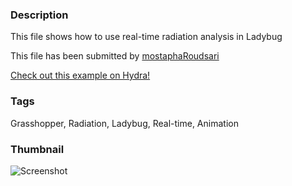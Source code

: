### Description 
This file shows how to use real-time radiation analysis in Ladybug

This file has been submitted by [mostaphaRoudsari](https://github.com/mostaphaRoudsari)

[Check out this example on Hydra!](http://hydrashare.github.io/hydra/viewer?owner=mostaphaRoudsari&fork=hydra_1&id=Real-time_Radiation_Analysis_with_Ladybug)
### Tags 
Grasshopper, Radiation, Ladybug, Real-time, Animation
### Thumbnail 
![Screenshot](https://raw.githubusercontent.com/mostaphaRoudsari/hydra/master/Real-time_Radiation_Analysis_with_Ladybug/thumbnail.png)
